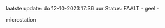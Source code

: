 laatste update: 
do 12-10-2023 17:36   uur 
Status: FAALT - geel - 
<div class="service Y">microstation</div>